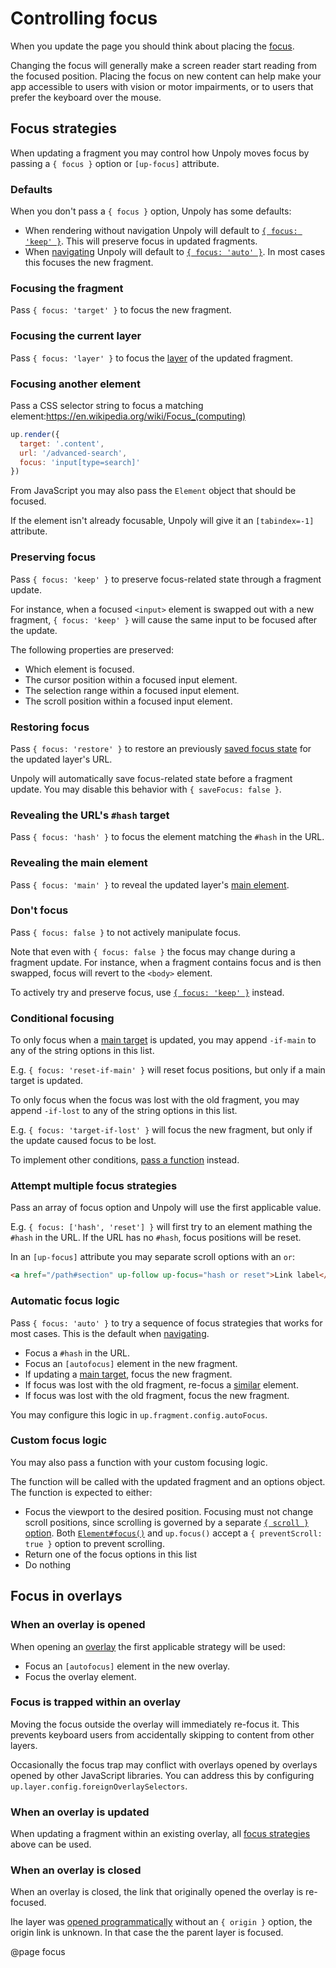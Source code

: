 Controlling focus
=================

When you update the page you should think about placing the [focus](https://en.wikipedia.org/wiki/Focus_(computing)).

Changing the focus will generally make a screen reader start reading from the focused position. Placing the focus on new content can help make your app accessible to users with vision or motor impairments, or to users that prefer the keyboard over the mouse.


Focus strategies
----------------

When updating a fragment you may control how Unpoly moves focus by passing
a `{ focus }` option or `[up-focus]` attribute.

### Defaults

When you don't pass a `{ focus }` option, Unpoly has some defaults:

- When rendering without navigation Unpoly will default to [`{ focus: 'keep' }`](#preserving-focus). This will preserve focus in updated fragments. 
- When [navigating](/navigation) Unpoly will default to [`{ focus: 'auto' }`](#automatic-focus-logic). In most cases this focuses the new fragment.

### Focusing the fragment

Pass `{ focus: 'target' }` to focus the new fragment.

### Focusing the current layer

Pass `{ focus: 'layer' }` to focus the [layer](/up.layer) of the updated fragment.

### Focusing another element

Pass a CSS selector string to focus a matching element:https://en.wikipedia.org/wiki/Focus_(computing)

```js
up.render({
  target: '.content',
  url: '/advanced-search',
  focus: 'input[type=search]'
})
```

From JavaScript you may also pass the `Element` object that should be focused.

If the element isn't already focusable, Unpoly will give it an `[tabindex=-1]` attribute.

### Preserving focus

Pass `{ focus: 'keep' }` to preserve focus-related state through a fragment update.

For instance, when a focused `<input>` element is swapped out with a new fragment,
`{ focus: 'keep' }` will cause the same input to be focused after the update.  

The following properties are preserved:

- Which element is focused.
- The cursor position within a focused input element.
- The selection range within a focused input element.
- The scroll position within a focused input element.

### Restoring focus

Pass `{ focus: 'restore' }` to restore an previously [saved focus state](/up.viewport.saveFocus)
for the updated layer's URL.

Unpoly will automatically save focus-related state before a fragment update.
You may disable this behavior with `{ saveFocus: false }`.

### Revealing the URL's `#hash` target

Pass `{ focus: 'hash' }` to focus the element matching the `#hash` in the URL.

### Revealing the main element

Pass `{ focus: 'main' }` to reveal the updated layer's [main element](/up-main).

### Don't focus

Pass `{ focus: false }` to not actively manipulate focus.

Note that even with `{ focus: false }` the focus may change during a fragment update. For instance, when a fragment contains focus and is then swapped, focus will revert to the `<body>` element.

To actively try and preserve focus, use [`{ focus: 'keep' }`](#preserving-focus) instead.

### Conditional focusing

To only focus when a [main target](/up-main) is updated,
you may append `-if-main` to any of the string options in this list.

E.g. `{ focus: 'reset-if-main' }` will reset focus positions, but only if a main target is updated.

To only focus when the focus was lost with the old fragment,
you may append `-if-lost` to any of the string options in this list.

E.g. `{ focus: 'target-if-lost' }` will focus the new fragment, but only if the update caused focus
to be lost.

To implement other conditions, [pass a function](#custom-focus-logic) instead.

### Attempt multiple focus strategies

Pass an array of focus option and Unpoly will use the first applicable value.

E.g. `{ focus: ['hash', 'reset'] }` will first try to an element mathing the `#hash` in the URL.
If the URL has no `#hash`, focus positions will be reset.

In an `[up-focus]` attribute you may separate scroll options with an `or`:

```html
<a href="/path#section" up-follow up-focus="hash or reset">Link label</a> 
```

### Automatic focus logic

Pass `{ focus: 'auto' }` to try a sequence of focus strategies that works for most cases.
This is the default when [navigating](/navigation).

- Focus a `#hash` in the URL.
- Focus an `[autofocus]` element in the new fragment.
- If updating a [main target](/up-main), focus the new fragment.
- If focus was lost with the old fragment, re-focus a [similar](/target-derivation) element.
- If focus was lost with the old fragment, focus the new fragment.

You may configure this logic in `up.fragment.config.autoFocus`.

### Custom focus logic

You may also pass a function with your custom focusing logic.

The function will be called with the updated fragment and an options object.
The function is expected to either:

- Focus the viewport to the desired position. Focusing must not change
  scroll positions, since scrolling is governed by a separate [`{ scroll }` option](/scrolling).
  Both [`Element#focus()`](https://developer.mozilla.org/en-US/docs/Web/API/HTMLElement/focus) and `up.focus()`
  accept a `{ preventScroll: true }` option to prevent scrolling.
- Return one of the focus options in this list
- Do nothing


Focus in overlays
-----------------

### When an overlay is opened

When opening an [overlay](/up.layer) the first applicable strategy will be used:

- Focus an `[autofocus]` element in the new overlay.
- Focus the overlay element.


### Focus is trapped within an overlay

Moving the focus outside the overlay will immediately re-focus it. This prevents keyboard users from accidentally skipping to content from other layers.

Occasionally the focus trap may conflict with overlays opened by overlays opened by other JavaScript libraries. You can address this by configuring `up.layer.config.foreignOverlaySelectors`.


### When an overlay is updated

When updating a fragment within an existing overlay, all [focus strategies](#focus-strategies) above can be used. 


### When an overlay is closed

When an overlay is closed, the link that originally opened the overlay is re-focused.

Ihe layer was [opened programmatically](/up.layer.open) without an `{ origin }` option, the origin link is unknown. In that case the the parent layer is focused.


@page focus
